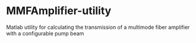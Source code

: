 # MMFAmplifier-utility
Matlab utility for calculating the transmission of a multimode fiber amplifier with a configurable pump beam
